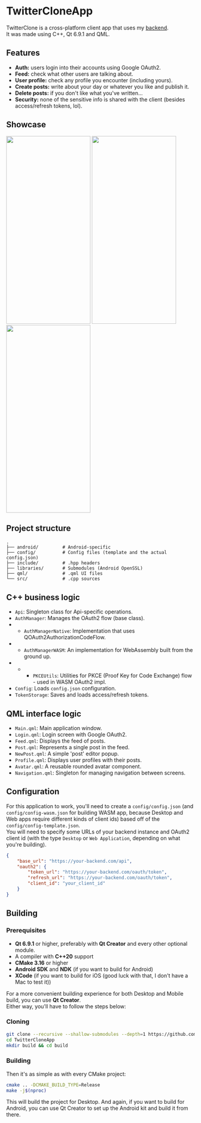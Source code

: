 # TwitterCloneApp

TwitterClone is a cross-platform client app that uses my [backend](https://github.com/1Kuso4ek1/TwitterClone).  
It was made using C++, Qt 6.9.1 and QML.

## Features

* **Auth:** users login into their accounts using Google OAuth2.
* **Feed:** check what other users are talking about.
* **User profile:** check any profile you encounter (including yours).
* **Create posts:** write about your day or whatever you like and publish it.
* **Delete posts:** if you don't like what you've written...
* **Security:** none of the sensitive info is shared with the client (besides access/refresh tokens, lol).

## Showcase

<img src="https://github.com/user-attachments/assets/a7015acb-ac93-46d7-8fab-8eceedd941f0" width=225 height=500>
<img src="https://github.com/user-attachments/assets/c4c9d8a0-6755-4d0b-87d4-dccc4c4d8b53" width=225 height=500>
<img src="https://github.com/user-attachments/assets/bc01e396-dee7-4e78-b913-80a9583b2361" width=225 height=500>

## Project structure

```
.
├── android/         # Android-specific
├── config/          # Config files (template and the actual config.json)
├── include/         # .hpp headers
├── libraries/       # Submodules (Android OpenSSL)
├── qml/             # .qml UI files
└── src/             # .cpp sources
```

## C++ business logic
* `Api`: Singleton class for Api-specific operations.
* `AuthManager`: Manages the OAuth2 flow (base class).
* * `AuthManagerNative`: Implementation that uses QOAuth2AuthorizationCodeFlow.
* * `AuthManagerWASM`: An implementation for WebAssembly built from the ground up.
* * * `PKCEUtils`: Utilities for PKCE (Proof Key for Code Exchange) flow - used in WASM OAuth2 impl.
* `Config`: Loads `config.json` configuration.
* `TokenStorage`: Saves and loads access/refresh tokens.

## QML interface logic
* `Main.qml`: Main application window.
* `Login.qml`: Login screen with Google OAuth2.
* `Feed.qml`: Displays the feed of posts.
* `Post.qml`: Represents a single post in the feed.
* `NewPost.qml`: A simple 'post' editor popup.
* `Profile.qml`: Displays user profiles with their posts.
* `Avatar.qml`: A reusable rounded avatar component.
* `Navigation.qml`: Singleton for managing navigation between screens.

## Configuration

For this application to work, you'll need to create a `config/config.json` (and `config/config-wasm.json` for building WASM app, because Desktop and Web apps require different kinds of client ids) based off of the `config/config-template.json`.  
You will need to specify some URLs of your backend instance and OAuth2 client id (with the type `Desktop` or `Web Application`, depending on what you're building).

```json
{
    "base_url": "https://your-backend.com/api",
    "oauth2": {
        "token_url": "https://your-backend.com/oauth/token",
        "refresh_url": "https://your-backend.com/oauth/token",
        "client_id": "your_client_id"
    }
}
```

## Building

### Prerequisites

* **Qt 6.9.1** or higher, preferably with **Qt Creator** and every other optional module.
* A compiler with **C++20** support 
* **CMake 3.16** or higher
* **Android SDK** and **NDK** (if you want to build for Android)
* **XCode** (if you want to build for iOS (good luck with that, I don't have a Mac to test it))

For a more convenient building experience for both Desktop and Mobile build, you can use **Qt Creator**.  
Either way, you'll have to follow the steps below:

### Cloning

```bash
git clone --recursive --shallow-submodules --depth=1 https://github.com/1Kuso4ek1/TwitterCloneApp.git
cd TwitterCloneApp
mkdir build && cd build
```

### Building

Then it's as simple as with every CMake project:

```bash
cmake .. -DCMAKE_BUILD_TYPE=Release
make -j$(nproc)
```

This will build the project for Desktop. And again, if you want to build for Android, you can use Qt Creator to set up the Android kit and build it from there.

